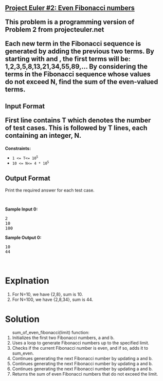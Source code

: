 <h2><a href="https://www.hackerrank.com/contests/projecteuler/challenges/euler002/problem">Project Euler #2: Even Fibonacci numbers</a>
<p>This problem is a programming version of Problem 2 from projecteuler.net</p>

<p>Each new term in the Fibonacci sequence is generated by adding the previous two terms. By starting with  and , the first  terms will be:
1,2,3,5,8,13,21,34,55,89,...
By considering the terms in the Fibonacci sequence whose values do not exceed N, find the sum of the even-valued terms.
</p>

<h2>Input Format
<p>First line contains T which denotes the number of test cases. This is followed by T lines, 
  each containing an integer, N.</p>
</h2>

<p><strong>Constraints:</strong></p>

<ul>
	<li><code>1 &lt;= T&lt;= 10<sup>5</sup></code></li>
  <li><code>10 &lt;= N&lt;= 4 * 10<sup>5</sup></code></li>
</ul>

<h2> Output Format</h2>
<p>Print the required answer for each test case.</p>
<p>&nbsp;</p>
<p><strong class="example">Sample Input 0:</strong></p>
<pre>
2
10
100
</pre>
<p><strong class="example">Sample Output 0:</strong></p>
<pre>
10
44
</pre>
<p>&nbsp;</p>

<h1>Explnation</h1>
<p>
  <ol> 
    <li>For N=10, we have {2,8}, sum is 10.</li>
    <li>For N=100, we have {2,8,34}, sum is 44.</li>
  </ol>
</p>


<h1>Solution</h1>
<p>
  <ol><b></b>sum_of_even_fibonacci(limit) function:</b>
    <li>Initializes the first two Fibonacci numbers, a and b.</li>
    <li>Uses a loop to generate Fibonacci numbers up to the specified limit.</li>
    <li>Checks if the current Fibonacci number is even, and if so, adds it to sum_even.</li>
    <li>Continues generating the next Fibonacci number by updating a and b.</li>
    <li>Continues generating the next Fibonacci number by updating a and b.</li>
    <li>Continues generating the next Fibonacci number by updating a and b.</li>
    <li>Returns the sum of even Fibonacci numbers that do not exceed the limit.</li>
</ol>
</p>
